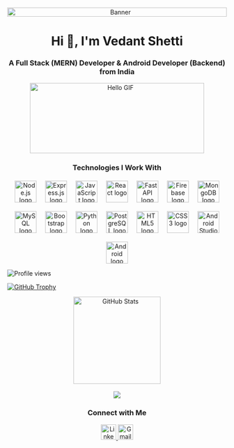 <div align="center" style="display: flex; flex-wrap: wrap; gap: 20px; justify-content: center; margin-top: 20px;">
  <img src="https://mir-s3-cdn-cf.behance.net/project_modules/max_1200/79731568097599.5b50bca477735.jpg" alt="Banner" style="width:100%;">
</div>

<h1 align="center">Hi 👋, I'm Vedant Shetti</h1>
<h3 align="center">A Full Stack (MERN) Developer & Android Developer (Backend) from India</h3>

<div align="center">
  <img
    src="https://i.pinimg.com/originals/a5/08/0d/a5080d051bc207b2b13200a1892b3c10.gif"
    alt="Hello GIF"
    style="width: 100%; max-width: 400px; height: 161px;"
  />
</div>

<div align="center">
  <h3>Technologies I Work With</h3>
  <div style="display: flex; flex-wrap: wrap; gap: 20px; justify-content: center; margin-top: 20px;">
    <img src="https://cdn.jsdelivr.net/gh/devicons/devicon/icons/nodejs/nodejs-original-wordmark.svg" alt="Node.js logo" style="height: 50px; width: auto; transition: transform 0.3s ease;" onmouseover="this.style.transform='scale(1.1)'" onmouseout="this.style.transform='scale(1)'"/>
    <img src="https://cdn.jsdelivr.net/gh/devicons/devicon/icons/express/express-original-wordmark.svg" alt="Express.js logo" style="height: 50px; width: auto; transition: transform 0.3s ease;" onmouseover="this.style.transform='scale(1.1)'" onmouseout="this.style.transform='scale(1)'"/>
    <img src="https://cdn.jsdelivr.net/gh/devicons/devicon/icons/javascript/javascript-original.svg" alt="JavaScript logo" style="height: 50px; width: auto; transition: transform 0.3s ease;" onmouseover="this.style.transform='scale(1.1)'" onmouseout="this.style.transform='scale(1)'"/>
    <img src="https://cdn.jsdelivr.net/gh/devicons/devicon/icons/react/react-original-wordmark.svg" alt="React logo" style="height: 50px; width: auto; transition: transform 0.3s ease;" onmouseover="this.style.transform='scale(1.1)'" onmouseout="this.style.transform='scale(1)'"/>
    <img src="https://simpleicons.org/icons/fastapi.svg" alt="FastAPI logo" style="height: 50px; width: auto; transition: transform 0.3s ease;" onmouseover="this.style.transform='scale(1.1)'" onmouseout="this.style.transform='scale(1)'"/>
    <img src="https://cdn.jsdelivr.net/gh/devicons/devicon/icons/firebase/firebase-plain-wordmark.svg" alt="Firebase logo" style="height: 50px; width: auto; transition: transform 0.3s ease;" onmouseover="this.style.transform='scale(1.1)'" onmouseout="this.style.transform='scale(1)'"/>
    <img src="https://cdn.jsdelivr.net/gh/devicons/devicon/icons/mongodb/mongodb-original-wordmark.svg" alt="MongoDB logo" style="height: 50px; width: auto; transition: transform 0.3s ease;" onmouseover="this.style.transform='scale(1.1)'" onmouseout="this.style.transform='scale(1)'"/>
    <img src="https://cdn.jsdelivr.net/gh/devicons/devicon/icons/mysql/mysql-original-wordmark.svg" alt="MySQL logo" style="height: 50px; width: auto; transition: transform 0.3s ease;" onmouseover="this.style.transform='scale(1.1)'" onmouseout="this.style.transform='scale(1)'"/>
    <img src="https://cdn.jsdelivr.net/gh/devicons/devicon/icons/bootstrap/bootstrap-plain-wordmark.svg" alt="Bootstrap logo" style="height: 50px; width: auto; transition: transform 0.3s ease;" onmouseover="this.style.transform='scale(1.1)'" onmouseout="this.style.transform='scale(1)'"/>
    <img src="https://cdn.jsdelivr.net/gh/devicons/devicon/icons/python/python-original.svg" alt="Python logo" style="height: 50px; width: auto; transition: transform 0.3s ease;" onmouseover="this.style.transform='scale(1.1)'" onmouseout="this.style.transform='scale(1)'"/>
    <img src="https://cdn.jsdelivr.net/gh/devicons/devicon/icons/postgresql/postgresql-original.svg" alt="PostgreSQL logo" style="height: 50px; width: auto; transition: transform 0.3s ease;" onmouseover="this.style.transform='scale(1.1)'" onmouseout="this.style.transform='scale(1)'"/>
    <img src="https://cdn.jsdelivr.net/gh/devicons/devicon/icons/html5/html5-original.svg" alt="HTML5 logo" style="height: 50px; width: auto; transition: transform 0.3s ease;" onmouseover="this.style.transform='scale(1.1)'" onmouseout="this.style.transform='scale(1)'"/>
    <img src="https://cdn.jsdelivr.net/gh/devicons/devicon/icons/css3/css3-original.svg" alt="CSS3 logo" style="height: 50px; width: auto; transition: transform 0.3s ease;" onmouseover="this.style.transform='scale(1.1)'" onmouseout="this.style.transform='scale(1)'"/>
    <img src="https://cdn.jsdelivr.net/gh/devicons/devicon/icons/androidstudio/androidstudio-original.svg" alt="Android Studio logo" style="height: 50px; width: auto; transition: transform 0.3s ease;" onmouseover="this.style.transform='scale(1.1)'" onmouseout="this.style.transform='scale(1)'"/>
    <img src="https://cdn.jsdelivr.net/gh/devicons/devicon/icons/android/android-original.svg" alt="Android logo" style="height: 50px; width: auto; transition: transform 0.3s ease;" onmouseover="this.style.transform='scale(1.1)'" onmouseout="this.style.transform='scale(1)'"/>
  </div>
</div>

<p align="left">
  <img src="https://komarev.com/ghpvc/?username=vedantshetti&label=Profile%20views&color=0e75b6&style=flat" alt="Profile views" />
</p>

<p align="left">
  <a href="https://github.com/ryo-ma/github-profile-trophy">
      <img src="https://github-profile-trophy.vercel.app/?username=vedantshetti" alt="GitHub Trophy" />
  </a>
</p>

<div align="center">
  <img src="https://github-readme-stats.vercel.app/api?username=vedantshetti&hide_title=false&hide_rank=false&show_icons=true&include_all_commits=true&count_private=true&disable_animations=false&theme=dracula&locale=en&hide_border=false%22%20height=%22200%22%20alt=%22GitHub%20Stats" height="200" alt="GitHub Stats" />
  <br>
  <br>
  <img src="https://streak-stats.demolab.com/?user=vedantshetti&locale=en&mode=daily&theme=dark&hide_border=false&border_radius=5&order=3" />
</div>

<div align="center">
  <h3>Connect with Me</h3>
  <a href="https://linkedin.com/in/vedant-shetti-50142a259/" target="_blank">
    <img src="https://img.shields.io/static/v1?message=LinkedIn&logo=linkedin&label=&color=0077B5&logoColor=white&labelColor=&style=for-the-badge" height="35" alt="LinkedIn Logo" />
  </a>
  <a href="mailto:vedantshetti123456@gmail.com" target="_blank">
    <img src="https://img.shields.io/static/v1?message=Gmail&logo=gmail&label=&color=D14836&logoColor=white&labelColor=&style=for-the-badge" height="35" alt="Gmail Logo" />
  </a>
</div>
